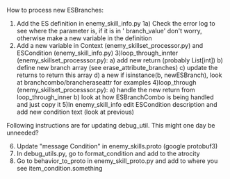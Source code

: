 How to process new ESBranches:

1) Add the ES definition in enemy_skill_info.py 1a) Check the error log to see where the parameter is, if it is in '
   branch_value' don't worry, otherwise make a new variable in the definition
2) Add a new variable in Context (enemy_skillset_processor.py) and ESCondition (enemy_skill_info.py)
   3)loop_through_innter (enemy_skillset_processsor.py):
   a) add new return (probably List[int])
   b) define new branch array (see erase_attribute_branches)
   c) update the returns to return this array d) a new if isinstance(b, newESBranch), look at
   branchcombo/brancheraseattr for examples 4)loop_through (enemy_skillset_processsor.py):
   a) handle the new return from loop_through_inner b) look at how ESBranchCombo is being handled and just copy it 5)In
   enemy_skill_info edit ESCondition description and add new condition text (look at previous)

Following instructions are for updating debug_util. This might one day be unneeded?

6) Update "message Condition" in enemy_skills.proto (google protobuf3)
7) In debug_utils.py, go to format_condition and add to the atrocity
8) Go to behavior_to_proto in enemy_skill_proto.py and add to where you see item_condition.something
